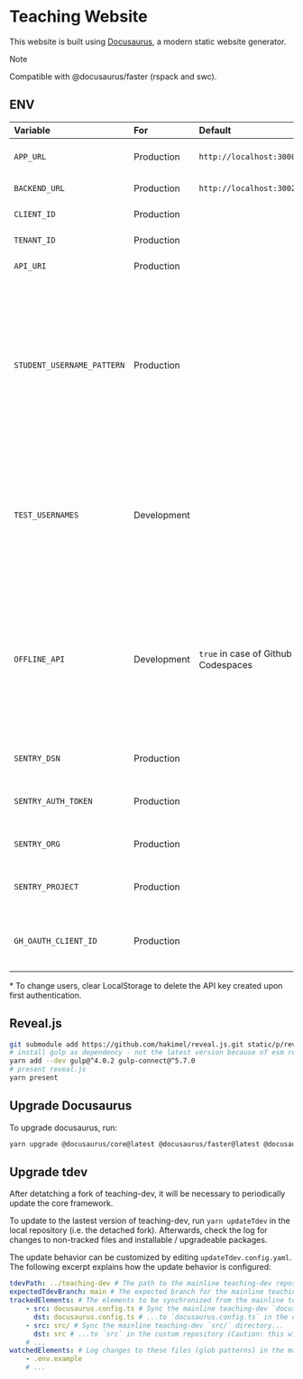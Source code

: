 # Teaching Website

This website is built using [Docusaurus](https://docusaurus.io/), a modern static website generator.

> [!NOTE]
> Compatible with @docusaurus/faster (rspack and swc). 

## ENV

| Variable                   | For         | Default                             | Example                          | Description                                                                                                                                                        |
| :------------------------- | :---------- | :---------------------------------- | :------------------------------- | :----------------------------------------------------------------------------------------------------------------------------------------------------------------- |
| `APP_URL`                  | Production  | `http://localhost:3000`             |                                  | Domain of the hosted app                                                                                                                                           |
| `BACKEND_URL`              | Production  | `http://localhost:3002`             |                                  | Url of the API Endpoint                                                                                                                                            |
| `CLIENT_ID`                | Production  |                                     |                                  | Azure ID: Client ID                                                                                                                                                |
| `TENANT_ID`                | Production  |                                     |                                  | Azure AD: Tenant Id                                                                                                                                                |
| `API_URI`                  | Production  |                                     |                                  | Azure AD: API Url                                                                                                                                                  |
| `STUDENT_USERNAME_PATTERN` | Production  |                                     | `@edu`                           | Users with usernames matching this RegExp pattern are displayed as students (regardless of admin status). If unset, all non-admin users are displayed as students. |
| `TEST_USERNAMES`           | Development |                                     | `admin.bar@bazz.ch;test@user.ch` | To log in offline. First user is selected as default. Must all correspond to a user emails found in the API's database.\*                                          |
| `OFFLINE_API`              | Development | `true` in case of Github Codespaces | `true`                           | In case the project shall be fully functional, but persisting data is not needed (e.g. when run in Github Codespace), set this option to true.                     |
| `SENTRY_DSN`               | Production  |                                     |                                  | Sentry DSN for error tracking                                                                                                                                      |
| `SENTRY_AUTH_TOKEN`        | Production  |                                     |                                  | Sentry Auth Token for error tracking                                                                                                                               |
| `SENTRY_ORG`               | Production  |                                     |                                  | Sentry Org for error tracking                                                                                                                                      |
| `SENTRY_PROJECT`           | Production  |                                     |                                  | Sentry Project for error tracking                                                                                                                                  |
| `GH_OAUTH_CLIENT_ID`       | Production  |                                     |                                  | Client ID for the GitHub OAuth app used for CMS auth                                                                                                               |

\* To change users, clear LocalStorage to delete the API key created upon first authentication.<br />

## Reveal.js

```bash
git submodule add https://github.com/hakimel/reveal.js.git static/p/reveal.js
# install gulp as dependency - not the latest version because of esm restrictions
yarn add --dev gulp@^4.0.2 gulp-connect@^5.7.0
# present reveal.js
yarn present
```

## Upgrade Docusaurus

To upgrade docusaurus, run:

```bash
yarn upgrade @docusaurus/core@latest @docusaurus/faster@latest @docusaurus/preset-classic@latest @docusaurus/theme-classic@latest @docusaurus/theme-common@latest @docusaurus/module-type-aliases@latest @docusaurus/plugin-rsdoctor@latest @docusaurus/tsconfig@latest @docusaurus/types@latest
```

## Upgrade tdev
After detatching a fork of teaching-dev, it will be necessary to periodically update the core framework.

To update to the lastest version of teaching-dev, run `yarn updateTdev` in the local repository (i.e. the detached fork). Afterwards, check the log for changes to non-tracked files and installable / upgradeable packages.

The update behavior can be customized by editing `updateTdev.config.yaml`. The following excerpt explains how the update behavior is configured:
```yaml
tdevPath: ../teaching-dev # The path to the mainline teaching-dev repository.
expectedTdevBranch: main # The expected branch for the mainline teaching-dev repository. Change this only to update a pre-release or historic branch.
trackedElements: # The elements to be synchronized from the mainline teaching-dev repository to the local repository.
    - src: docusaurus.config.ts # Sync the mainline teaching-dev `docusaurus.config.ts` file...
      dst: docusaurus.config.ts # ...to `docusaurus.config.ts` in the custom repository.
    - src: src/ # Sync the mainline teaching-dev `src/` directory...
      dst: src # ...to `src` in the custom repository (Caution: this will override / delete custom files in the custom `src` repository!)
    # ...
watchedElements: # Log changes to these files (glob patterns) in the mainline teaching-dev repository without modifying local files.
    - .env.example
    # ...
```